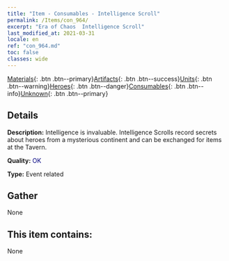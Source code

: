 ```yaml
---
title: "Item - Consumables - Intelligence Scroll"
permalink: /Items/con_964/
excerpt: "Era of Chaos  Intelligence Scroll"
last_modified_at: 2021-03-31
locale: en
ref: "con_964.md"
toc: false
classes: wide
---
```

 [Materials](/Items/){: .btn .btn--primary}[Artifacts](/Items/Artifacts/){: .btn .btn--success}[Units](/Items/Units/){: .btn .btn--warning}[Heroes](/Items/Heroes/){: .btn .btn--danger}[Consumables](/Items/Consumables/){: .btn .btn--info}[Unknown](/Items/Unknown/){: .btn .btn--primary}

## Details
 **Description:** Intelligence is invaluable. Intelligence Scrolls record secrets about heroes from a mysterious continent and can be exchanged for items at the Tavern.

 **Quality:** <span style="color: #000080">OK</span>

 **Type:** Event related

## Gather

  None

## This item contains:

  None

